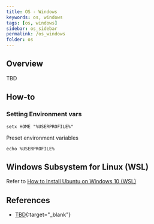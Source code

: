 ```yaml
---
title: OS - Windows
keywords: os, windows
tags: [os, windows]
sidebar: os_sidebar
permalink: /os_windows
folder: os
---
```


## Overview

TBD

## How-to

### Setting Environment vars

```
setx HOME "%USERPROFILE%"
```

Preset environment variables
```
echo %USERPROFILE%
```


## Windows Subsystem for Linux (WSL)

Refer to [How to Install Ubuntu on Windows 10 (WSL)](https://linoxide.com/distros/how-install-ubuntu-windows-10/)
 

## References 
  
- [TBD](){:target="_blank"}